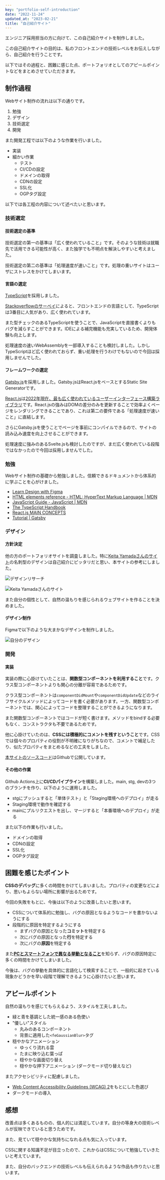 ```yaml
---
key: "portfolio-self-introduction"
date: "2022-11-24"
updated_at: "2023-02-21"
title: "自己紹介サイト"
---
```


エンジニア採用担当の方に向けて、この自己紹介サイトを制作しました。

この自己紹介サイトの目的は、私のフロントエンドの技術レベルをお伝えしながら、自己紹介を行うことです。

以下ではその過程と、困難に感じた点、ポートフォリオとしてのアピールポイントなどをまとめさせていただきます。

## 制作過程

Webサイト制作の流れは以下の通りです。

1. 勉強
2. デザイン
3. 技術選定
4. 開発

また開発工程では以下のような作業を行いました。

- 実装
- 細かい作業
    - テスト
    - CI/CDの設定
    - ドメインの取得
    - CDNの設定
    - SSL化
    - OGPタグ設定

以下では各工程の内容について述べたいと思います。

### 技術選定

#### 技術選定の基準

技術選定の第一の基準は「広く使われていること」です。そのような技術は就職先で活用できる可能性が高く、また独学でも不明点を解決しやすいと考えました。

技術選定の第二の基準は「処理速度が速いこと」です。処理の重いサイトはユーザにストレスをかけてしまいます。


#### 言語の選定

[TypeScript](https://www.typescriptlang.org/)を採用しました。

[Stackoverflowのサーベイ](https://survey.stackoverflow.co/2022/#most-popular-technologies-webframe-prof:~:text=48.07%25-,TypeScript,-34.83%25)によると、フロントエンドの言語として、TypeScriptは3番目に人気があり、広く使われています。

また型チェックのあるTypeScriptを使うことで、JavaScriptを直接書くよりもバグを減らすことができます。IDEによる補完機能も充実しているため、開発体験も向上します。

処理速度の速いWebAssemblyを一部導入することも検討しました。しかしTypeScriptほど広く使われておらず、重い処理を行うわけでもないので今回は採用しませんでした。


#### フレームワークの選定

[Gatsby.js](https://www.gatsbyjs.com/)を採用しました。Gatsby.jsはReact.jsをベースとするStatic Site Generatorです。

[React.js](https://reactjs.org/)は[2022年現在、最も広く使われているユーザーインターフェース構築ライブラリ](https://survey.stackoverflow.co/2022/#most-popular-technologies-webframe:~:text=Node.js%20and%20React.js%20are%20the%20two%20most%20common%20web%20technologies%20used%20by%20Professional%20Developers)です。React.jsの強みはDOMの差分のみを更新することで効率よくページをレンダリングできることであり、これは第二の要件である「処理速度が速いこと」に直結します。

さらにGatsby.jsを使うことでページを事前にコンパイルできるので、サイトの読み込み速度を向上させることができます。

処理速度に強みのあるSvelte.jsも検討したのですが、まだ広く使われている段階ではなかったので今回は採用しませんでした。


### 勉強

Webサイト制作の基礎から勉強しました。信頼できるドキュメントから体系的に学ぶことを心がけました。

-   [Learn Design with Figma](https://www.figma.com/resources/learn-design/)
-   [HTML elements reference - HTML: HyperText Markup Language | MDN](https://developer.mozilla.org/en-US/docs/Web/HTML/Element)
-   [JavaScript Guide - JavaScript | MDN](https://developer.mozilla.org/en-US/docs/Web/JavaScript/Guide)
-   [The TypeScript Handbook](https://www.typescriptlang.org/docs/handbook/intro.html)
-   [React.js MAIN CONCEPTS](https://reactjs.org/docs/hello-world.html)
-   [Tutorial | Gatsby](https://www.gatsbyjs.com/docs/tutorial/)


### デザイン

#### 方針決定

他の方のポートフォリオサイトを調査しました。特に[Keita Yamadaさんのサイト](https://p5aholic.me/)の名刺型のデザインは自己紹介にピッタリだと思い、本サイトの参考にしました。

![デザインリサーチ](./portfolio-self-introduction/design-research.png)

![Keita Yamadaさんのサイト](./portfolio-self-introduction/keita-yamada-portfolio.png)

また自分の個性として、自然の温もりを感じられるウェブサイトを作ることを決めました。


#### デザイン制作

Figmaで以下のような大まかなデザインを制作しました。

![自分のデザイン](./portfolio-self-introduction/my-design.png)


### 開発

#### 実装

実装の際に心掛けていたことは、**関数型コンポーネントを利用すること**です。クラス型コンポーネントよりも関心の分離が容易であるためです。

クラス型コンポーネントは`componentDidMount`や`componentDidUpdate`などのライフサイクルメソッドによってコードを書く必要があります。一方、関数型コンポーネントでは、関心によってコードを整理することができるようになります。

また関数型コンポーネントではコードが短く書けます。メソッドをbindする必要もなく、コンストラクタも不要であるためです。

他に心掛けていたのは、**CSSには積極的にコメントを残すということ**です。CSSでは個々のプロパティの役割が不明確になりがちなので、コメントで補足したり、似たプロパティをまとめるなどの工夫をしました。

[本サイトのソースコード](https://github.com/dopenchills/self-introduction)はGithubで公開しています。


#### その他の作業

Github Actions上に**CI/CDパイプライン**を構築しました。main, stg, devの3つのブランチを作り、以下のように運用しました。

- stgにプッシュすると「単体テスト」と「Staging環境へのデプロイ」が走る
- Staging環境で動作を確認する
- mainにプルリクエストを出し、マージすると「本番環境へのデプロイ」が走る

また以下の作業も行いました。

- ドメインの取得
- CDNの設定
- SSL化
- OGPタグ設定


## 困難を感じたポイント

**CSSのデバッグ**に多くの時間をかけてしまいました。プロパティの変更などにより、思いもよらない場所に影響が出るためです。

今回の失敗をもとに、今後は以下のように改善したいと思います。

- CSSについて体系的に勉強し、バグの原因となるようなコードを書かないようにする
- 段階的に原因を特定するようにする
  - まずバグの原因となった**コミット**を特定する
  - 次にバグの原因となった**行**を特定する
  - 次にバグの**原因**を特定する

また[**PCとスマートフォンで異なる挙動となること**](https://w3reign.com/double-tapclick-issue-on-iosiphone-ipad-devices-solved/)を知らず、バグの原因特定に多くの時間をかけてしまいました。

今後は、バグの挙動を具体的に言語化して検索することで、一般的に起きている現象かどうかを早い段階で理解できるように心掛けたいと思います。


## アピールポイント

自然の温もりを感じてもらえるよう、スタイルを工夫しました。

- 緑と青を基調とした統一感のある色使い
- "優しい"スタイル
  - 丸みのあるコンポーネント
  - 背景に適用した`<feGaussianBlur>`タグ
- 穏やかなアニメーション
  - ゆっくり流れる雲
  - たまに映り込む葉っぱ
  - 穏やかな画面切り替え
  - 穏やかな押下アニメーション (ダークモード切り替えなど)

またアクセシビリティに配慮しました。

- [Web Content Accessibility Guidelines (WCAG) 2](https://www.w3.org/TR/WCAG20/#:~:text=1.4.3%20Contrast%20(Minimum)%3A%20The%20visual%20presentation%20of%20text%20and%20images%20of%20text%20has%20a%20contrast%20ratio%20of%20at%20least%204.5%3A1%2C%20except%20for%20the%20following%3A%20(Level%20AA))をもとにした色選び
- ダークモードの導入

## 感想

改善点は多くあるものの、個人的には満足しています。自分の等身大の技術レベルが反映できていると思うためです。

また、見ていて穏やかな気持ちになれる点も気に入っています。

CSSに関する知識不足が目立ったので、これからはCSSについて勉強していきたいと考えています。

また、自分のバックエンドの技術レベルも伝えられるような作品も作りたいと思います。
